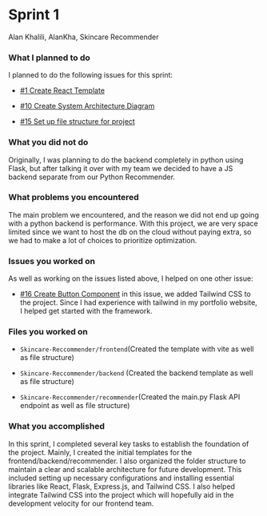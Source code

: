 # Sprint 1

Alan Khalili, AlanKha, Skincare Recommender

### What I planned to do
I planned to do the following issues for this sprint:

- [#1 Create React Template](https://github.com/utk-cs340-fall24/Skincare-Recommender/issues/1)

- [#10 Create System Architecture Diagram](https://github.com/utk-cs340-fall24/Skincare-Recommender/issues/10)

- [#15 Set up file structure for project](https://github.com/utk-cs340-fall24/Skincare-Recommender/issues/15)

### What you did not do

Originally, I was planning to do the backend completely in python using Flask, but after talking it over with my team we decided to have a JS backend separate from our Python Recommender.

### What problems you encountered
The main problem we encountered, and the reason we did not end up going with a python backend is performance.
With this project, we are very space limited since we want to host the db on the cloud without paying extra, so we had to make a lot of choices to prioritize optimization.

### Issues you worked on
As well as working on the issues listed above, I helped on one other issue:

- [#16 Create Button Component](https://github.com/utk-cs340-fall24/Skincare-Recommender/issues/16) in this issue, we added Tailwind CSS to the project. Since I had experience with tailwind in my portfolio website, I helped get started with the framework.


### Files you worked on
- ```Skincare-Reccommender/frontend```(Created the template with vite as well as file structure)
- ```Skincare-Reccommender/backend``` (Created the backend template as well as file structure)

- ```Skincare-Reccommender/recommender```(Created the main.py Flask API endpoint as well as file structure)

### What you accomplished

In this sprint, I completed several key tasks to establish the foundation of the project. Mainly, I created the initial templates for the frontend/backend/recommender. I also organized the folder structure to maintain a clear and scalable architecture for future development. This included setting up necessary configurations and installing essential libraries like React, Flask, Express.js, and Tailwind CSS. I also helped integrate Tailwind CSS into the project which will hopefully aid in the development velocity for our frontend team.
